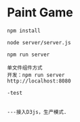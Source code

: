 # Paint Game #


    npm install

    node server/server.js

    npm run server

    单文件组件方式
    开发：npm run server
    http://localhost:8080

    -test


    ---接入D3js，生产模式.